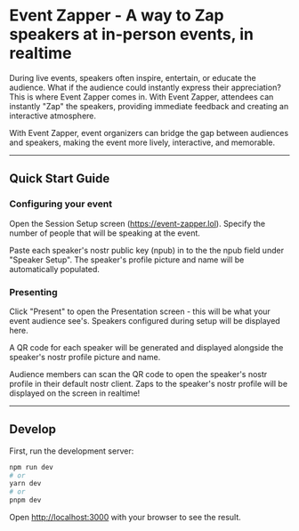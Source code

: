 # Event Zapper - A way to Zap speakers at in-person events, in realtime

During live events, speakers often inspire, entertain, or educate the audience. What if the audience could instantly express their appreciation? This is where Event Zapper comes in. With Event Zapper, attendees can instantly "Zap" the speakers, providing immediate feedback and creating an interactive atmosphere.

With Event Zapper, event organizers can bridge the gap between audiences and speakers, making the event more lively, interactive, and memorable.

---

## Quick Start Guide

### Configuring your event

Open the Session Setup screen (https://event-zapper.lol). Specify the number of people that will be speaking at the event. 

Paste each speaker's nostr public key (npub) in to the the npub field under "Speaker Setup". The speaker's profile picture and name will be automatically populated.

### Presenting

Click "Present" to open the Presentation screen - this will be what your event audience see's. Speakers configured during setup will be displayed here.

A QR code for each speaker will be generated and displayed alongside the speaker's nostr profile picture and name.  

Audience members can scan the QR code to open the speaker's nostr profile in their default nostr client. Zaps to the speaker's nostr profile will be displayed on the screen in realtime!

---

## Develop

First, run the development server:

```bash
npm run dev
# or
yarn dev
# or
pnpm dev
```

Open [http://localhost:3000](http://localhost:3000) with your browser to see the result.


